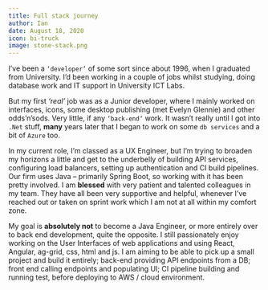 ```yaml
---
title: Full stack journey
author: Ian
date: August 18, 2020
icon: bi-truck
image: stone-stack.png
---
```


I’ve been a `‘developer’` of some sort since about 1996, when I graduated from University. I’d been working in a couple of jobs whilst studying, doing database work and IT support in University ICT Labs.

But my first _‘real’_ job was as a Junior developer, where I mainly worked on interfaces, icons, some desktop publishing (met Evelyn Glennie) and other odds’n’sods. Very little, if any `‘back-end‘` work. It wasn’t really until I got into `.Net` stuff, **many** years later that I began to work on some `db services` and a bit of `Azure` too.

In my current role, I’m classed as a UX Engineer, but I’m trying to broaden my horizons a little and get to the underbelly of building API services, configuring load balancers, setting up authentication and CI build pipelines. Our firm uses Java – primarily Spring Boot, so working with it has been pretty involved. I am **blessed** with very patient and talented colleagues in my team. They have all been very supportive and helpful, whenever I’ve reached out or taken on sprint work which I am not at all within my comfort zone.

My goal is **absolutely not** to become a Java Engineer, or more entirely over to back end development, quite the opposite. I still passionately enjoy working on the User Interfaces of web applications and using React, Angular, ag-grid, css, html and js. I am aiming to be able to pick up a small project and build it entirely; back-end providing API endpoints from a DB; front end calling endpoints and populating UI; CI pipeline building and running test, before deploying to AWS / cloud environment.
